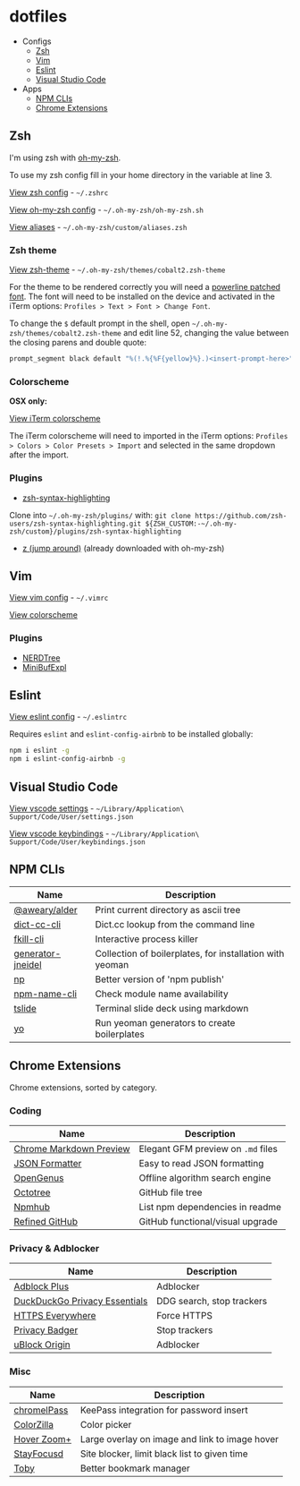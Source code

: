 # dotfiles

- Configs
  - [Zsh](#zsh)
  - [Vim](#vim)
  - [Eslint](#eslint)
  - [Visual Studio Code](#visual-studio-code)
- Apps
  - [NPM CLIs](#npm-clis)
  - [Chrome Extensions](#chrome-extensions)

## Zsh

I'm using zsh with [oh-my-zsh](https://github.com/robbyrussell/oh-my-zsh).

To use my zsh config fill in your home directory in the variable at line 3.

[View zsh config](zshrc) - `~/.zshrc`

[View oh-my-zsh config](oh-my-zsh.sh) - `~/.oh-my-zsh/oh-my-zsh.sh`

[View aliases](aliases.zsh) - `~/.oh-my-zsh/custom/aliases.zsh`

### Zsh theme

[View zsh-theme](cobalt2.zsh-theme) - `~/.oh-my-zsh/themes/cobalt2.zsh-theme`

For the theme to be rendered correctly you will need a [powerline patched font](https://github.com/robbyrussell/oh-my-zsh).
The font will need to be installed on the device and activated in the iTerm options: `Profiles > Text > Font > Change Font`.

To change the `$` default prompt in the shell, open `~/.oh-my-zsh/themes/cobalt2.zsh-theme` and edit line 52, changing the value between the closing parens and double quote:

```zsh
prompt_segment black default "%(!.%{%F{yellow}%}.)<insert-prompt-here>"
```

### Colorscheme

**OSX only:**

[View iTerm colorscheme](Brogrammer.itermcolors)

The iTerm colorscheme will need to imported in the iTerm options: `Profiles > Colors > Color Presets > Import` and selected in the same dropdown after the import.

### Plugins

- [zsh-syntax-highlighting](https://github.com/zsh-users/zsh-syntax-highlighting)

Clone into `~/.oh-my-zsh/plugins/` with: `git clone https://github.com/zsh-users/zsh-syntax-highlighting.git ${ZSH_CUSTOM:-~/.oh-my-zsh/custom}/plugins/zsh-syntax-highlighting`

- [z (jump around)](https://github.com/rupa/z) (already downloaded with oh-my-zsh)

## Vim

[View vim config](vimrc) - `~/.vimrc`

[View colorscheme](https://github.com/j-tom/vim-old-hope)

### Plugins

- [NERDTree](https://github.com/scrooloose/nerdtree)
- [MiniBufExpl](https://github.com/fholgado/minibufexpl.vim)

## Eslint

[View eslint config](eslintrc) - `~/.eslintrc`

Requires `eslint` and `eslint-config-airbnb` to be installed globally:

```zsh
npm i eslint -g
npm i eslint-config-airbnb -g
```

## Visual Studio Code

[View vscode settings](vscode-settings.json) - `~/Library/Application\ Support/Code/User/settings.json`

[View vscode keybindings](vscode-keybindings.json) - `~/Library/Application\ Support/Code/User/keybindings.json`

## NPM CLIs

| Name | Description |
|--|--|
| [@aweary/alder](https://github.com/aweary/alder) | Print current directory as ascii tree |
| [dict-cc-cli](https://github.com/derhuerst/dict-cc-cli) | Dict.cc lookup from the command line |
| [fkill-cli](https://www.npmjs.com/package/fkill-cli) | Interactive process killer |
| [generator-jneidel](https://github.com/jneidel/generator-jneidel) | Collection of boilerplates, for installation with yeoman |
| [np](https://github.com/sindresorhus/np) | Better version of 'npm publish' |
| [npm-name-cli](https://www.npmjs.com/package/npm-name-cli) | Check module name availability |
| [tslide](https://github.com/tslide/tslide) | Terminal slide deck using markdown |
| [yo](https://github.com/yeoman/yo) | Run yeoman generators to create boilerplates |

## Chrome Extensions

Chrome extensions, sorted by category.

### Coding

| Name | Description |
|--|--|
| [Chrome Markdown Preview](https://chrome.google.com/webstore/detail/chrome-markdown-preview/ghmocdlbmpcchcbkkingnkgemjacgfdf) | Elegant GFM preview on `.md` files |
| [JSON Formatter](https://chrome.google.com/webstore/detail/json-formatter/bcjindcccaagfpapjjmafapmmgkkhgoa) | Easy to read JSON formatting |
| [OpenGenus](https://chrome.google.com/webstore/detail/opengenus-offline-search/lfoloadpfjildomeafpdopahkdaoofbn) | Offline algorithm search engine |
| [Octotree](https://chrome.google.com/webstore/detail/octotree/bkhaagjahfmjljalopjnoealnfndnagc) | GitHub file tree |
| [Npmhub](https://chrome.google.com/webstore/detail/npmhub/kbbbjimdjbjclaebffknlabpogocablj) | List npm dependencies in readme |
| [Refined GitHub](https://chrome.google.com/webstore/detail/refined-github/hlepfoohegkhhmjieoechaddaejaokhf) | GitHub functional/visual upgrade |

### Privacy & Adblocker

| Name | Description |
|--|--|
| [Adblock Plus](https://chrome.google.com/webstore/detail/adblock-plus/cfhdojbkjhnklbpkdaibdccddilifddb) | Adblocker |
| [DuckDuckGo Privacy Essentials](https://chrome.google.com/webstore/detail/duckduckgo-privacy-essent/bkdgflcldnnnapblkhphbgpggdiikppg) | DDG search, stop trackers |
| [HTTPS Everywhere](https://chrome.google.com/webstore/detail/https-everywhere/gcbommkclmclpchllfjekcdonpmejbdp) | Force HTTPS |
| [Privacy Badger](https://chrome.google.com/webstore/detail/privacy-badger/pkehgijcmpdhfbdbbnkijodmdjhbjlgp) | Stop trackers |
| [uBlock Origin](https://chrome.google.com/webstore/detail/cjpalhdlnbpafiamejdnhcphjbkeiagm) | Adblocker |

### Misc

| Name | Description |
|--|--|
| [chromelPass](https://chrome.google.com/webstore/detail/chromeipass/ompiailgknfdndiefoaoiligalphfdae) | KeePass integration for password insert |
| [ColorZilla](https://chrome.google.com/webstore/detail/colorzilla/bhlhnicpbhignbdhedgjhgdocnmhomnp) | Color picker |
| [Hover Zoom+](https://chrome.google.com/webstore/detail/hover-zoom%20/pccckmaobkjjboncdfnnofkonhgpceea) | Large overlay on image and link to image hover |
| [StayFocusd](https://chrome.google.com/webstore/detail/stayfocusd/laankejkbhbdhmipfmgcngdelahlfoji) | Site blocker, limit black list to given time |
| [Toby](https://chrome.google.com/webstore/detail/toby-for-chrome/hddnkoipeenegfoeaoibdmnaalmgkpip) | Better bookmark manager |

